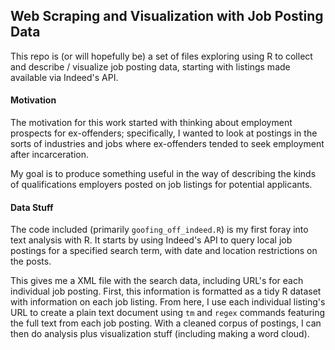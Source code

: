 ## Web Scraping and Visualization with Job Posting Data

This repo is (or will hopefully be) a set of files exploring using R to collect and describe / visualize job posting data, starting with listings made available via Indeed's API. 

#### Motivation

The motivation for this work started with thinking about employment prospects for ex-offenders; specifically, I wanted to look at postings in the sorts of industries and jobs where ex-offenders tended to seek employment after incarceration.

My goal is to produce something useful in the way of describing the kinds of qualifications employers posted on job listings for potential applicants. 

#### Data Stuff

The code included (primarily `goofing_off_indeed.R`) is my first foray into text analysis with R. It starts by using Indeed's API to query local job postings for a specified search term, with date and location restrictions on the posts. 

This gives me a XML file with the search data, including URL's for each individual job posting. First, this information is formatted as a tidy R dataset with information on each job listing. From here, I use each individual listing's URL to create a plain text document using `tm` and `regex` commands featuring the full text from each job posting. With a cleaned corpus of postings, I can then do analysis plus visualization stuff (including making a word cloud). 
